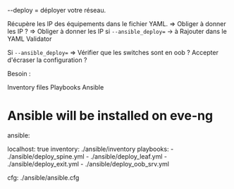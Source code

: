 --deploy = déployer votre réseau.

Récupère les IP des équipements dans le fichier YAML.
    => Obliger à donner les IP ?
    => Obliger à donner les IP si ``--ansible_deploy=``
        -> à Rajouter dans le YAML Validator
        

Si ``--ansible_deploy=``
    => Vérifier que les switches sont en oob ?
    Accepter d'écraser la configuration ?


Besoin :

Inventory files
Playbooks Ansible


# Ansible will be installed on eve-ng
ansible:
  
  localhost: true
  inventory: ./ansible/inventory
  playbooks:
    - ./ansible/deploy_spine.yml
    - ./ansible/deploy_leaf.yml
    - ./ansible/deploy_exit.yml
    - ./ansible/deploy_oob_srv.yml
  
  cfg: ./ansible/ansible.cfg
  